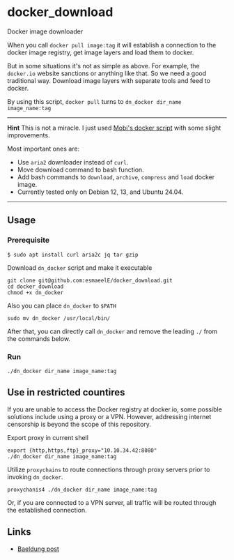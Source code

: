 # docker_download

Docker image downloader

When you call `docker pull image:tag` it will establish a connection to the docker image registry, get image layers and load them to docker.

But in some situations it's not as simple as above.
For example, the `docker.io` website sanctions or anything like that. So we need a good traditional way.
Download image layers with separate tools and feed to docker.

By using this script, `docker pull` turns to `dn_docker dir_name image_name:tag`

---

**Hint**
This is not a miracle. I just used [Mobi's docker script](https://github.com/moby/moby/blob/master/contrib/download-frozen-image-v2.sh) with some slight improvements.

Most important ones are:
- Use `aria2` downloader instead of `curl`.
- Move download command to bash function.
- Add bash commands to `download`, `archive`, `compress` and `load` docker image.
- Currently tested only on Debian 12, 13, and Ubuntu 24.04.

---

## Usage 

### Prerequisite
```
$ sudo apt install curl aria2c jq tar gzip
```

Download `dn_docker` script and make it executable
```
git clone git@github.com:esmaeelE/docker_download.git
cd docker_download
chmod +x dn_docker
```

Also you can place `dn_docker` to `$PATH`

```
sudo mv dn_docker /usr/local/bin/
```

After that, you can directly call `dn_docker` and remove the leading `./` from the commands below.

### Run
```
./dn_docker dir_name image_name:tag
```

## Use in restricted countires 

If you are unable to access the Docker registry at docker.io, some possible solutions include using a proxy or a VPN. However, addressing internet censorship is beyond the scope of this repository.

Export proxy in current shell
```
export {http,https,ftp}_proxy="10.10.34.42:8080"
./dn_docker dir_name image_name:tag
```

Utilize `proxychains` to route connections through proxy servers prior to invoking `dn_docker`.
```
proxychanis4 ./dn_docker dir_name image_name:tag
```

Or, if you are connected to a VPN server, all traffic will be routed through the established connection.


## Links

- [Baeldung post](https://www.baeldung.com/ops/docker-download-image-no-client)


